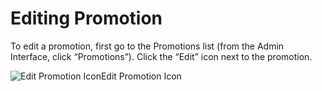 # Editing Promotion

To edit a promotion, first go to the Promotions list \(from the Admin Interface, click “Promotions”\). Click the “Edit” icon next to the promotion.

![Edit Promotion Icon](https://guides.spreecommerce.org/static/82d24ee1c9756a8b0ac54515edd416fe/dfbbb/edit_promotion_icon.jpg)Edit Promotion Icon

